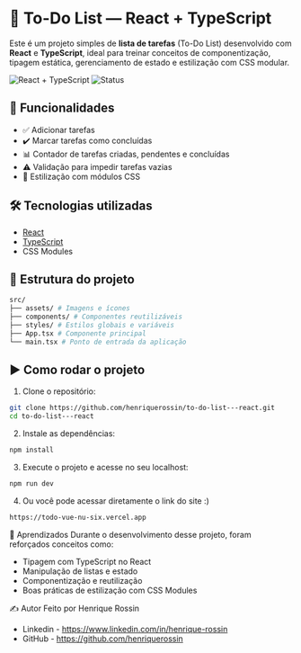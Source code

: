 # 📝 To-Do List — React + TypeScript

Este é um projeto simples de **lista de tarefas** (To-Do List) desenvolvido com **React** e **TypeScript**, ideal para treinar conceitos de componentização, tipagem estática, gerenciamento de estado e estilização com CSS modular.

![React + TypeScript](https://img.shields.io/badge/React-TypeScript-blue.svg)
![Status](https://img.shields.io/badge/status-%20completo-yellow)

## 🚀 Funcionalidades

- ✅ Adicionar tarefas
- ✔️ Marcar tarefas como concluídas
- 📊 Contador de tarefas criadas, pendentes e concluídas
- ⚠️ Validação para impedir tarefas vazias
- 💅 Estilização com módulos CSS

## 🛠️ Tecnologias utilizadas

- [React](https://reactjs.org/)
- [TypeScript](https://www.typescriptlang.org/)
- CSS Modules

## 📂 Estrutura do projeto
```bash
src/
├── assets/ # Imagens e ícones
├── components/ # Componentes reutilizáveis
├── styles/ # Estilos globais e variáveis
├── App.tsx # Componente principal
└── main.tsx # Ponto de entrada da aplicação
```

## ▶️ Como rodar o projeto

1. Clone o repositório:

```bash
git clone https://github.com/henriquerossin/to-do-list---react.git
cd to-do-list---react
```

2. Instale as dependências:
```bash
npm install
```

3. Execute o projeto e acesse no seu localhost:
```bash
npm run dev
```

4. Ou você pode acessar diretamente o link do site :)
```bash
https://todo-vue-nu-six.vercel.app
```

🧠 Aprendizados
Durante o desenvolvimento desse projeto, foram reforçados conceitos como:

- Tipagem com TypeScript no React
- Manipulação de listas e estado
- Componentização e reutilização
- Boas práticas de estilização com CSS Modules

✍️ Autor
Feito por Henrique Rossin
- Linkedin - https://www.linkedin.com/in/henrique-rossin
- GitHub - https://github.com/henriquerossin
